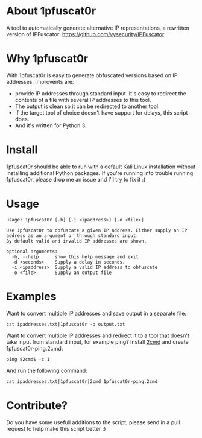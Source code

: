 # About 1pfuscat0r
A tool to automatically generate alternative IP representations, a rewritten version of IPFuscator: https://github.com/vysecurity/IPFuscator

# Why 1pfuscat0r
With 1pfuscat0r is easy to generate obfuscated versions based on IP addresses. Improvents are:
* provide IP addresses through standard input. It's easy to redirect the contents of a file with several IP addresses to this tool.
* The output is clean so it can be redirected to another tool.
* If the target tool of choice doesn't have support for delays, this script does.
* And it's written for Python 3.

# Install
1pfuscat0r should be able to run with a default Kali Linux installation without installing additional Python packages. If you're running into trouble running 1pfuscat0r, please drop me an issue and I'll try to fix it :)

# Usage
```
usage: 1pfuscat0r [-h] [-i <ipaddress>] [-o <file>]

Use 1pfuscat0r to obfuscate a given IP address. Either supply an IP address as an argument or through standard input. 
By default valid and invalid IP addresses are shown.

optional arguments:
  -h, --help      show this help message and exit
  -d <seconds>    Supply a delay in seconds.
  -i <ipaddress>  Supply a valid IP address to obfuscate
  -o <file>       Supply an output file
```
# Examples
Want to convert multiple IP addresses and save output in a separate file:
```
cat ipaddresses.txt|1pfuscat0r -o output.txt 
```
Want to convert multiple IP addresses and redirect it to a tool that doesn't take input from standard input, for example ping?
Install [2cmd](https://github.com/Zarcolio/2cmd) and create 1pfuscat0r-ping.2cmd:
```
ping $2cmd$ -c 1
```
And run the following command:

```
cat ipaddresses.txt|1pfuscat0r|2cmd 1pfuscat0r-ping.2cmd
```

# Contribute?
Do you have some usefull additions to the script, please send in a pull request to help make this script better :)

